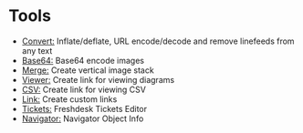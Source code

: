 # Tools

* <a href="https://jgraph.github.io/drawio-tools/tools/convert.html" target="_blank">Convert:</a> Inflate/deflate, URL encode/decode and remove linefeeds from any text
* <a href="https://jgraph.github.io/drawio-tools/tools/base64.html" target="_blank">Base64:</a> Base64 encode images
* <a href="https://jgraph.github.io/drawio-tools/tools/merge.html" target="_blank">Merge:</a> Create vertical image stack
* <a href="https://jgraph.github.io/drawio-tools/tools/viewer.html" target="_blank">Viewer:</a> Create link for viewing diagrams
* <a href="https://jgraph.github.io/drawio-tools/tools/csv.html" target="_blank">CSV:</a> Create link for viewing CSV
* <a href="https://jgraph.github.io/drawio-tools/tools/link.html" target="_blank">Link:</a> Create custom links
* <a href="https://jgraph.github.io/drawio-tools/tools/tickets.html" target="_blank">Tickets:</a> Freshdesk Tickets Editor
* <a href="https://jgraph.github.io/drawio-tools/tools/navigator.html" target="_blank">Navigator:</a> Navigator Object Info
